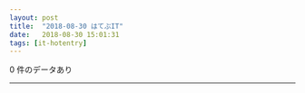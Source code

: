 ```yaml
---
layout: post
title:  "2018-08-30 はてぶIT"
date:   2018-08-30 15:01:31
tags: [it-hotentry]
---
```

0 件のデータあり

<hr>
